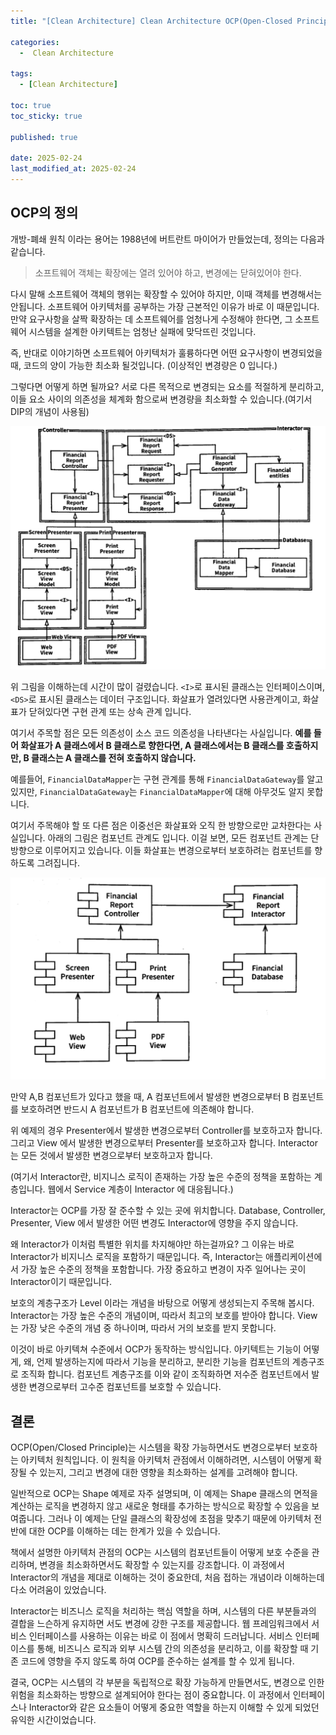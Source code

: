 ```yaml
---
title: "[Clean Architecture] Clean Architecture OCP(Open-Closed Principle 개방-페쇄 원칙)"

categories:
  -  Clean Architecture
  
tags:
  - [Clean Architecture]

toc: true
toc_sticky: true

published: true

date: 2025-02-24
last_modified_at: 2025-02-24
---
```


## OCP의 정의

개방-폐쇄 원칙 이라는 용어는 1988년에 버트란트 마이어가 만들었는데, 정의는 다음과 같습니다.

> 소프트웨어 객체는 확장에는 열려 있어야 하고, 변경에는 닫혀있어야 한다.

다시 말해 소프트웨어 객체의 행위는 확장할 수 있어야 하지만, 이때 객체를 변경해서는 안됩니다. 소프트웨어 아키텍처를 공부하는 가장 근본적인 이유가 바로 이 때문입니다. 만약 요구사항을 살짝 확장하는 데 소프트웨어를 엄청나게 수정해야 한다면, 그 소프트웨어 시스템을 설계한 아키텍트는 엄청난 실패에 맞닥뜨린 것입니다.

즉, 반대로 이야기하면 소프트웨어 아키텍처가 훌륭하다면 어떤 요구사항이 변경되었을 때, 코드의 양이 가능한 최소화 될것입니다. (이상적인 변경량은 0 입니다.)

그렇다면 어떻게 하면 될까요? 서로 다른 목적으로 변경되는 요소를 적절하게 분리하고, 이들 요소 사이의 의존성을 체계화 함으로써 변경량을 최소화할 수 있습니다.(여기서 DIP의 개념이 사용됨)

![](/images/Pasted%20image%2020250224181303.png)

위 그림을 이해하는데 시간이 많이 걸렸습니다. `<I>`로 표시된 클래스는 인터페이스이며, `<DS>`로 표시된 클래스는 데이터 구조입니다. 화살표가 열려있다면 사용관계이고, 화살표가 닫혀있다면 구현 관계 또는 상속 관계 입니다.

여기서 주목할 점은 모든 의존성이 소스 코드 의존성을 나타낸다는 사실입니다. **예를 들어 화살표가 A 클래스에서 B 클래스로 향한다면, A 클래스에서는 B 클래스를 호출하지만, B 클래스는 A 클래스를 전혀 호출하지 않습니다.**

예를들어, `FinancialDataMapper`는 구현 관계를 통해 `FinancialDataGateway`를 알고 있지만, `FinancialDataGateway`는 `FinancialDataMapper`에 대해 아무것도 알지 못합니다.

여기서 주목해야 할 또 다른 점은 이중선은 화살표와 오직 한 방향으로만 교차한다는 사실입니다. 아래의 그림은 컴포넌트 관계도 입니다. 이걸 보면, 모든 컴포넌트 관계는 단방향으로 이루어지고 있습니다. 이들 화살표는 변경으로부터 보호하려는 컴포넌트를 향하도록 그려집니다.

![컴포넌트 관계도](/images/Pasted%20image%2020250224182033.png)

만약 A,B 컴포넌트가 있다고 했을 때, A 컴포넌트에서 발생한 변경으로부터 B 컴포넌트를 보호하려면 반드시 A 컴포넌트가 B 컴포넌트에 의존해야 합니다.

위 예제의 경우 Presenter에서 발생한 변경으로부터 Controller를 보호하고자 합니다. 그리고 View 에서 발생한 변경으로부터 Presenter를 보호하고자 합니다. Interactor는 모든 것에서 발생한 변경으로부터 보호하고자 합니다.

(여기서 Interactor란, 비지니스 로직이 존재하는 가장 높은 수준의 정책을 포함하는 계층입니다. 웹에서 Service 계층이 Interactor 에 대응됩니다.)

Interactor는 OCP를 가장 잘 준수할 수 있는 곳에 위치합니다. Database, Controller, Presenter, View 에서 발생한 어떤 변경도 Interactor에 영향을 주지 않습니다.

왜 Interactor가 이처럼 특별한 위치를 차지해야만 하는걸까요? 그 이유는 바로 Interactor가 비지니스 로직을 포함하기 때문입니다. 즉, Interactor는 애플리케이션에서 가장 높은 수준의 정책을 포함합니다. 가장 중요하고 변경이 자주 일어나는 곳이 Interactor이기 때문입니다.

보호의 계층구조가 Level 이라는 개념을 바탕으로 어떻게 생성되는지 주목해 봅시다. Interactor는 가장 높은 수준의 개념이며, 따라서 최고의 보호를 받아야 합니다. View는 가장 낮은 수준의 개념 중 하나이며, 따라서 거의 보호를 받지 못합니다.

이것이 바로 아키텍쳐 수준에서 OCP가 동작하는 방식입니다. 아키텍트는 기능이 어떻게, 왜, 언제 발생하는지에 따라서 기능을 분리하고, 분리한 기능을 컴포넌트의 계층구조로 조직화 합니다. 컴포넌트 계층구조를 이와 같이 조직화하면 저수준 컴포넌트에서 발생한 변경으로부터 고수준 컴포넌트를 보호할 수 있습니다.

## 결론

OCP(Open/Closed Principle)는 시스템을 확장 가능하면서도 변경으로부터 보호하는 아키텍처 원칙입니다. 이 원칙을 아키텍처 관점에서 이해하려면, 시스템이 어떻게 확장될 수 있는지, 그리고 변경에 대한 영향을 최소화하는 설계를 고려해야 합니다.

일반적으로 OCP는 Shape 예제로 자주 설명되며, 이 예제는 Shape 클래스의 면적을 계산하는 로직을 변경하지 않고 새로운 형태를 추가하는 방식으로 확장할 수 있음을 보여줍니다. 그러나 이 예제는 단일 클래스의 확장성에 초점을 맞추기 때문에 아키텍처 전반에 대한 OCP를 이해하는 데는 한계가 있을 수 있습니다.

책에서 설명한 아키텍처 관점의 OCP는 시스템의 컴포넌트들이 어떻게 보호 수준을 관리하며, 변경을 최소화하면서도 확장할 수 있는지를 강조합니다. 이 과정에서 Interactor의 개념을 제대로 이해하는 것이 중요한데, 처음 접하는 개념이라 이해하는데 다소 어려움이 있었습니다. 

Interactor는 비즈니스 로직을 처리하는 핵심 역할을 하며, 시스템의 다른 부분들과의 결합을 느슨하게 유지하면
서도 변경에 강한 구조를 제공합니다. 웹 프레임워크에서 서비스 인터페이스를 사용하는 이유는 바로 이 점에서 명확히 드러납니다. 서비스 인터페이스를 통해, 비즈니스 로직과 외부 시스템 간의 의존성을 분리하고, 이를 확장할 때 기존 코드에 영향을 주지 않도록 하여 OCP를 준수하는 설계를 할 수 있게 됩니다.

결국, OCP는 시스템의 각 부분을 독립적으로 확장 가능하게 만들면서도, 변경으로 인한 위험을 최소화하는 방향으로 설계되어야 한다는 점이 중요합니다. 이 과정에서 인터페이스나 Interactor와 같은 요소들이 어떻게 중요한 역할을 하는지 이해할 수 있게 되었던 유익한 시간이었습니다.